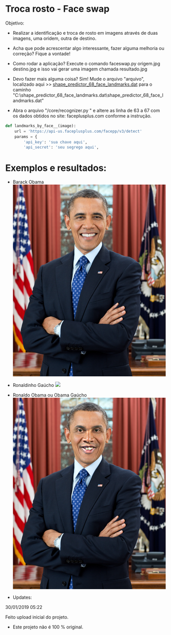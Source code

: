 # Troca rosto - Face swap

Objetivo:

- Realizar a identificação e troca de rosto em imagens através de duas imagens, uma oridem, outra de destino.

- Acha que pode acrescentar algo interessante, fazer alguma melhoria ou correção? Fique a vontade!

- Como rodar a aplicação? ﻿Execute o comando faceswap.py origem.jpg destino.jpg e isso vai gerar uma imagem chamada resultado.jpg

- Devo fazer mais alguma coisa? Sim! Mude o arquivo "arquivo", localizado aqui >> [shape_predictor_68_face_landmarks.dat](https://www.bb.com.br/pbb/pagina-inicial/ajude-brumadinho) para o caminho "C:\shape_predictor_68_face_landmarks.dat\shape_predictor_68_face_landmarks.dat"

- Abra o arquivo "/core/recognizer.py " e altere as linha de 63 a 67 com os dados obtidos no site: faceplusplus.com conforme a instrução.

```python
def landmarks_by_face__(image):
    url = 'https://api-us.faceplusplus.com/facepp/v3/detect'
    params = {
        'api_key': 'sua chave aqui',
        'api_secret': 'seu segrego aqui',
```        

# Exemplos e resultados:


- Barack Obama
![](https://github.com/chaos4455/TrocaRosto/blob/master/Exemplos/Barack%20Obama.jpg?raw=true)

- Ronaldinho Gaúcho
![](https://github.com/chaos4455/TrocaRosto/blob/master/Exemplos/Ronaldinho%20Ra%C3%BAcho.jpg?raw=true)

- Ronaldo Obama ou Obama Gaúcho
![](https://github.com/chaos4455/TrocaRosto/blob/master/Exemplos/Ronaldo%20Obama.jpg?raw=true)



- Updates:

30/01/2019 05:22

Feito upload inicial do projeto. 

- Este projeto não é 100 % original. 

